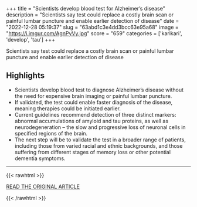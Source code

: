 +++
title = "Scientists develop blood test for Alzheimer’s disease"
description = "Scientists say test could replace a costly brain scan or painful lumbar puncture and enable earlier detection of disease"
date = "2022-12-28 05:19:37"
slug = "63abd1c3e4dd3bcc63e95a68"
image = "https://i.imgur.com/AgnPyVy.jpg"
score = "659"
categories = ['karikari', 'develop', 'tau']
+++

Scientists say test could replace a costly brain scan or painful lumbar puncture and enable earlier detection of disease

## Highlights

- Scientists develop blood test to diagnose Alzheimer’s disease without the need for expensive brain imaging or painful lumbar puncture.
- If validated, the test could enable faster diagnosis of the disease, meaning therapies could be initiated earlier.
- Current guidelines recommend detection of three distinct markers: abnormal accumulations of amyloid and tau proteins, as well as neurodegeneration – the slow and progressive loss of neuronal cells in specified regions of the brain.
- The next step will be to validate the test in a broader range of patients, including those from varied racial and ethnic backgrounds, and those suffering from different stages of memory loss or other potential dementia symptoms.

---

{{< rawhtml >}}
  <p class="article-category">
    <a target="_blank" href="https://www.theguardian.com/society/2022/dec/28/scientists-develop-blood-test-for-alzheimers-disease">READ THE ORIGINAL ARTICLE</a>
  </p>
{{< /rawhtml >}}

